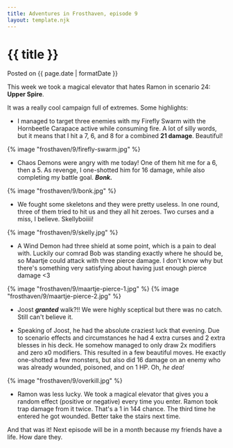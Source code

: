```yaml
---
title: Adventures in Frosthaven, episode 9
layout: template.njk
---
```


<div class="post-header">
    <h1 class="post-title">{{ title }}</h1>
    <p class="post-metadata">Posted on {{ page.date | formatDate }}</p>
</div>

This week we took a magical elevator that hates Ramon in scenario 24: **Upper Spire**.

It was a really cool campaign full of extremes. Some highlights:

- I managed to target three enemies with my Firefly Swarm with the Hornbeetle Carapace active while consuming fire. A lot of silly words, but it means that I hit a 7, 6, and 8 for a combined **21 damage**. Beautiful!

{% image "frosthaven/9/firefly-swarm.jpg" %}

- Chaos Demons were angry with me today! One of them hit me for a 6, then a 5. As revenge, I one-shotted him for 16 damage, while also completing my battle goal. ***Bonk.***

{% image "frosthaven/9/bonk.jpg" %}

- We fought some skeletons and they were pretty useless. In one round, three of them tried to hit us and they all hit zeroes. Two curses and a miss, I believe. Skellyboiiii!

{% image "frosthaven/9/skelly.jpg" %}

- A Wind Demon had three shield at some point, which is a pain to deal with. Luckily our comrad Bob was standing exactly where he should be, so Maartje could attack with three pierce damage. I don't know why but there's something very satisfying about having just enough pierce damage <3

{% image "frosthaven/9/maartje-pierce-1.jpg" %}
{% image "frosthaven/9/maartje-pierce-2.jpg" %}

- Joost ***granted*** walk?!! We were highly sceptical but there was no catch. Still can't believe it.

- Speaking of Joost, he had the absolute craziest luck that evening. Due to scenario effects and circumstances he had 4 extra curses and 2 extra blesses in his deck. He somehow managed to only draw 2x modifiers and zero x0 modifiers. This resulted in a few beautiful moves. He exactly one-shotted a few monsters, but also did 16 damage on an enemy who was already wounded, poisoned, and on 1 HP. Oh, *he dea!*

{% image "frosthaven/9/overkill.jpg" %}

- Ramon was less lucky. We took a magical elevator that gives you a random effect (positive or negative) every time you enter. Ramon took trap damage from it twice. That's a 1 in 144 chance. The third time he entered he got wounded. Better take the stairs next time. 

And that was it! Next episode will be in a month because my friends have a life. How dare they.
